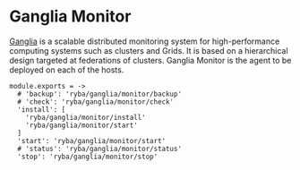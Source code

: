 
# Ganglia Monitor

[Ganglia](http://ganglia.sourceforge.net) is a scalable distributed monitoring system for high-performance computing systems such as clusters and Grids.
 It is based on a hierarchical design targeted at federations of clusters.
Ganglia Monitor is the agent to be deployed on each of the hosts.

    module.exports = ->
      # 'backup': 'ryba/ganglia/monitor/backup'
      # 'check': 'ryba/ganglia/monitor/check'
      'install': [
        'ryba/ganglia/monitor/install'
        'ryba/ganglia/monitor/start'
      ]
      'start': 'ryba/ganglia/monitor/start'
      # 'status': 'ryba/ganglia/monitor/status'
      'stop': 'ryba/ganglia/monitor/stop'
